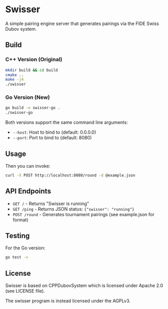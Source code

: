 # Swisser

A simple pairing engine server that generates pairings via the FIDE Swiss Dubov system.

## Build

### C++ Version (Original)
```bash
mkdir build && cd build
cmake ..
make -j4
./swisser
```

### Go Version (New)
```bash
go build -o swisser-go .
./swisser-go
```

Both versions support the same command line arguments:
- `--host`: Host to bind to (default: 0.0.0.0)
- `--port`: Port to bind to (default: 8080)

## Usage

Then you can invoke:

```bash
curl -X POST http://localhost:8080/round -d @example.json
```

## API Endpoints

- `GET /` - Returns "Swisser is running"
- `GET /ping` - Returns JSON status: `{"swisser": "running"}`
- `POST /round` - Generates tournament pairings (see example.json for format)

## Testing

For the Go version:
```bash
go test -v
```

## License

Swisser is based on CPPDubovSystem which is licensed under Apache 2.0 (see LICENSE file).

The swisser program is instead licensed under the AGPLv3.
